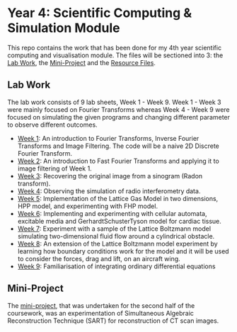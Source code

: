# Year 4: Scientific Computing & Simulation Module

This repo contains the work that has been done for my 4th year scientific computing and visualisation module. The files will be sectioned into 3: the [Lab Work](/Lab%20Work/), the [Mini-Project](/Mini-Project/) and the [Resource Files](/Resource%20Files/).

## Lab Work
The lab work consists of 9 lab sheets, Week 1 - Week 9. Week 1 - Week 3 were mainly focused on Fourier Transforms whereas Week 4 - Week 9 were focused on simulating the given programs and changing different parameter to observe different outcomes.
- [Week 1](/Lab%20Work/Week%201/): An introduction to Fourier Transforms, Inverse Fourier Transforms and Image Filtering. The code will be a naive 2D Discrete Fourier Transform.
- [Week 2](/Lab%20Work/Week%202/): An introduction to Fast Fourier Transforms and applying it to image filtering of Week 1.
- [Week 3](/Lab%20Work/Week%203/): Recovering the original image from a sinogram (Radon transform).
- [Week 4](/Lab%20Work/Week%204/): Observing the simulation of radio interferometry data.
- [Week 5](/Lab%20Work/Week%205/): Implementation of the Lattice Gas Model in two dimensions, HPP model, and experimenting with FHP model.
- [Week 6](/Lab%20Work/Week%206/): Implementing and experimenting with cellular automata, excitable media and GerhardtSchusterTyson model for cardiac tissue.
- [Week 7](/Lab%20Work/Week%207/): Experiment with a sample of the Lattice Boltzmann model simulating two-dimensional fluid flow around a cylindrical obstacle.
- [Week 8](/Lab%20Work/Week%208/): An extension of the Lattice Boltzmann model experiment by learning how boundary conditions work for the model and it will be used to consider the forces, drag and lift, on an aircraft wing.
- [Week 9](/Lab%20Work/Week%209/): Familiarisation of integrating ordinary differential equations

## Mini-Project
The [mini-project](/Mini-Project/), that was undertaken for the second half of the coursework, was an experimentation of Simultaneous Algebraic Reconstruction Technique (SART) for reconstruction of CT scan images.
